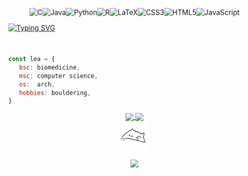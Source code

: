 <div align="center">

![C](https://img.shields.io/badge/c-%2300599C.svg?style=for-the-badge&logo=c&logoColor=white)![Java](https://img.shields.io/badge/java-%23ED8B00.svg?style=for-the-badge&logo=openjdk&logoColor=white)![Python](https://img.shields.io/badge/python-3670A0?style=for-the-badge&logo=python&logoColor=ffdd54)![R](https://img.shields.io/badge/r-%23276DC3.svg?style=for-the-badge&logo=r&logoColor=white)![LaTeX](https://img.shields.io/badge/latex-%23008080.svg?style=for-the-badge&logo=latex&logoColor=white)![CSS3](https://img.shields.io/badge/css3-%231572B6.svg?style=for-the-badge&logo=css3&logoColor=white)![HTML5](https://img.shields.io/badge/html5-%23E34F26.svg?style=for-the-badge&logo=html5&logoColor=white)![JavaScript](https://img.shields.io/badge/javascript-%23323330.svg?style=for-the-badge&logo=javascript&logoColor=%23F7DF1E)</p>

</div>

<a href="https://git.io/typing-svg"><img src="https://readme-typing-svg.demolab.com?font=Fira+Code&pause=1000&color=BABBF1&random=false&width=435&lines=Hi%2C+I'm+Lea!" alt="Typing SVG" /></a>

<br>

```javascript
const lea = {
   bsc: biomedicine,
   msc: computer science,
   os:  arch,
   hobbies: bouldering,
}
```
<div align="center">

<a href="https://github.com/anuraghazra/github-readme-stats">
  <img height=150 align="center" src="https://github-readme-stats.vercel.app/api?username=le2310al&show_icons=true&bg_color=303446&text_color=c6d0f5&icon_color=ef9f76&title_color=babbf1" />
</a>
<a href="https://github.com/anuraghazra/convoychat">
  <img height=150 align="center" src="https://github-readme-stats.vercel.app/api/top-langs/?username=le2310al&layout=compact&bg_color=303446&text_color=c6d0f5&icon_color=ef9f76&title_color=babbf1" />
</a>

<br>

<img src="https://raw.githubusercontent.com/le2310al/le2310al/main/bongo-cat.gif" height="60" />

[![](https://img.shields.io/badge/linkedin-0a66c2)](http://linkedin.com/in/le2310al)

</div>